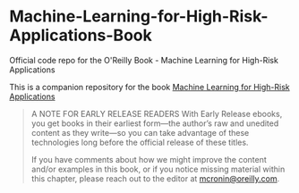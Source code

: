 # Machine-Learning-for-High-Risk-Applications-Book
Official code repo for the O'Reilly Book - Machine Learning for High-Risk Applications


This is a companion repository for the book [Machine Learning for High-Risk Applications](https://learning.oreilly.com/library/view/machine-learning-for/9781098102425/)
>
>A NOTE FOR EARLY RELEASE READERS
With Early Release ebooks, you get books in their earliest form—the author’s raw and unedited content as they write—so you can take advantage of these technologies long before the official release of these titles.
> 
>
> If you have comments about how we might improve the content and/or examples in this book, or if you notice missing  material within this chapter, please reach out to the editor at mcronin@oreilly.com.
>
